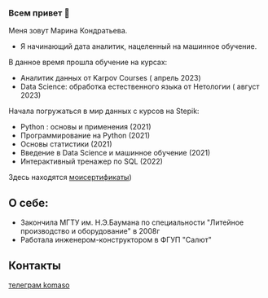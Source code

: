 ### Всем привет 👋
Меня зовут Марина Кондратьева.

- Я начинающий дата аналитик, нацеленный на машинное обучение.

В данное время прошла обучение на курсах:
 - Аналитик данных от Karpov Courses ( апрель 2023)
 - Data Science: обработка естественного языка от Нетологии ( август 2023)
 
 Начала погружаться в мир данных с курсов на Stepik:
 
 - Python : основы и применения (2021)
 - Программирование на Python (2021)
 - Основы статистики (2021)
 - Введение в Data Science и машинное обучение (2021)
 - Интерактивный тренажер по SQL (2022)

Здесь находятся [моисертификаты](https://github.com/Komaso85/komaso85/tree/main/certificates))
## О себе:

- Закончила МГТУ им. Н.Э.Баумана по специальности "Литейное производство и оборудование" в 2008г
- Работала инженером-конструктором в ФГУП "Салют"

## Контакты
[телеграм komaso](https://t.me/komaso)
